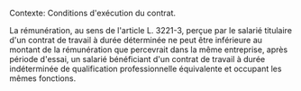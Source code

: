 Contexte: Conditions d'exécution du contrat.

La rémunération, au sens de l'article L. 3221-3, perçue par le salarié titulaire d'un contrat de travail à durée déterminée ne peut être inférieure au montant de la rémunération que percevrait dans la même entreprise, après période d'essai, un salarié bénéficiant d'un contrat de travail à durée indéterminée de qualification professionnelle équivalente et occupant les mêmes fonctions.